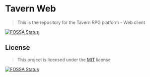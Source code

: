 # Tavern Web

> This is the repository for the Tavern RPG platform - Web client

[![FOSSA Status](https://app.fossa.io/api/projects/git%2Bgithub.com%2FTavernLab%2Ftavern-web.svg?type=shield)](https://app.fossa.io/projects/git%2Bgithub.com%2FTavernLab%2Ftavern-web?ref=badge_shield)

## License

> This project is licensed under the [MIT](https://opensource.org/licenses/MIT) license

[![FOSSA Status](https://app.fossa.io/api/projects/git%2Bgithub.com%2FTavernLab%2Ftavern-web.svg?type=large)](https://app.fossa.io/projects/git%2Bgithub.com%2FTavernLab%2Ftavern-web?ref=badge_large)

